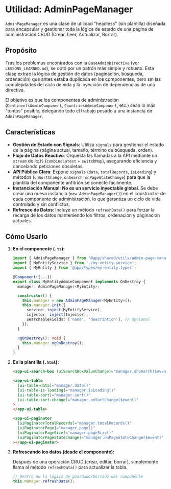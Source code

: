<!-- File: d:\desarrollos\countries2\frontend\src\app\shared\utils\README.md | Last Modified: 2025-10-22 -->

# Utilidad: AdminPageManager

`AdminPageManager` es una clase de utilidad "headless" (sin plantilla) diseñada para encapsular y gestionar toda la lógica de estado de una página de administración CRUD (Crear, Leer, Actualizar, Borrar).

## Propósito

Tras los problemas encontrados con la `BaseAdminDirective` (ver `LESSONS_LEARNED.md`), se optó por un patrón más simple y robusto. Esta clase extrae la lógica de gestión de datos (paginación, búsqueda, ordenación) que antes estaba duplicada en los componentes, pero sin las complejidades del ciclo de vida y la inyección de dependencias de una directiva.

El objetivo es que los componentes de administración (`ContinentsAdminComponent`, `CountriesAdminComponent`, etc.) sean lo más "tontos" posible, delegando todo el trabajo pesado a una instancia de `AdminPageManager`.

## Características

-   **Gestión de Estado con Signals**: Utiliza `signals` para gestionar el estado de la página (página actual, tamaño, término de búsqueda, orden).
-   **Flujo de Datos Reactivo**: Orquesta las llamadas a la API mediante un `stream` de `RxJS` (`combineLatest` + `switchMap`), asegurando eficiencia y cancelando peticiones obsoletas.
-   **API Pública Clara**: Expone `signals` (`data`, `totalRecords`, `isLoading`) y métodos (`onSortChange`, `onSearch`, `onPageStateChange`) para que la plantilla del componente anfitrión se conecte fácilmente.
-   **Instanciación Manual**: **No es un servicio inyectable global**. Se debe crear una nueva instancia (`new AdminPageManager()`) en el constructor de cada componente de administración, lo que garantiza un ciclo de vida controlado y sin conflictos.
-   **Refresco de Datos**: Incluye un método `refreshData()` para forzar la recarga de los datos manteniendo los filtros, ordenación y paginación actuales.

## Cómo Usarlo

1.  **En el componente (`.ts`):**

    ```typescript
    import { AdminPageManager } from '@app/shared/utils/admin-page-manager';
    import { MyEntityService } from './my-entity.service';
    import { MyEntity } from '@app/types/my-entity.types';

    @Component({...})
    export class MyEntityAdminComponent implements OnDestroy {
      manager: AdminPageManager<MyEntity>;

      constructor() {
        this.manager = new AdminPageManager<MyEntity>();
        this.manager.init({
          service: inject(MyEntityService),
          injector: inject(Injector),
          searchableFields: ['name', 'description'], // Opcional
        });
      }

      ngOnDestroy(): void {
        this.manager.ngOnDestroy();
      }
    }
    ```

2.  **En la plantilla (`.html`):**

    ```html
    <app-ui-search-box (uiSearchBoxValueChange)="manager.onSearch($event)" />

    <app-ui-table
      [ui-table-data]="manager.data()"
      [ui-table-is-loading]="manager.isLoading()"
      [ui-table-sort]="manager.sort()"
      (ui-table-sort-change)="manager.onSortChange($event)"
    >
    </app-ui-table>

    <app-ui-paginator
      [uiPaginatorTotalRecords]="manager.totalRecords()"
      [uiPaginatorPage]="manager.page()"
      [uiPaginatorPageSize]="manager.pageSize()"
      (uiPaginatorPageStateChange)="manager.onPageStateChange($event)"
    ></app-ui-paginator>
    ```

3.  **Refrescando los datos (desde el componente):**

    Después de una operación CRUD (crear, editar, borrar), simplemente llama al método `refreshData()` para actualizar la tabla.

    ```typescript
    // Dentro de la lógica de guardado/borrado del componente
    this.manager.refreshData();
    ```